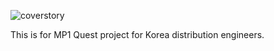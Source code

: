 ![coverstory](https://github.com/marcusjang78/korea-stm32mp1-quest/blob/master/coverstory.PNG?raw=true)

This is for MP1 Quest project for Korea distribution engineers.
